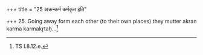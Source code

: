 +++
title = "25 अक्रन्कर्म कर्मकृत इति"

+++
25. Going away form each other (to their own places) they mutter akran karma karmakr̥taḥ...[^1]  


[^1]: TS I.8.12.e.
